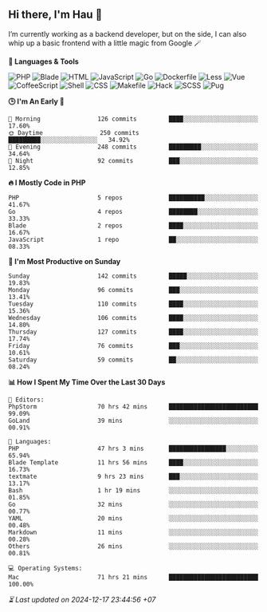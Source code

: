 ## Hi there, I'm Hau 👋
I’m currently working as a backend developer, but on the side, I can also whip up a basic frontend with a little magic from Google 🪄

<!--START_SECTION:readme-stats-->
**💬 Languages & Tools**

![PHP](https://img.shields.io/badge/PHP-56.04%25-4F5D95?&logo=PHP&labelColor=151b23)
![Blade](https://img.shields.io/badge/Blade-36.59%25-f7523f?&logo=Blade&labelColor=151b23)
![HTML](https://img.shields.io/badge/HTML-05.16%25-e34c26?&logo=HTML&labelColor=151b23)
![JavaScript](https://img.shields.io/badge/JavaScript-00.82%25-f1e05a?&logo=JavaScript&labelColor=151b23)
![Go](https://img.shields.io/badge/Go-00.61%25-00ADD8?&logo=Go&labelColor=151b23)
![Dockerfile](https://img.shields.io/badge/Dockerfile-00.29%25-384d54?&logo=Dockerfile&labelColor=151b23)
![Less](https://img.shields.io/badge/Less-00.12%25-1d365d?&logo=Less&labelColor=151b23)
![Vue](https://img.shields.io/badge/Vue-00.11%25-41b883?&logo=Vue&labelColor=151b23)
![CoffeeScript](https://img.shields.io/badge/CoffeeScript-00.11%25-244776?&logo=CoffeeScript&labelColor=151b23)
![Shell](https://img.shields.io/badge/Shell-00.10%25-89e051?&logo=Shell&labelColor=151b23)
![CSS](https://img.shields.io/badge/CSS-00.03%25-663399?&logo=CSS&labelColor=151b23)
![Makefile](https://img.shields.io/badge/Makefile-00.01%25-427819?&logo=Makefile&labelColor=151b23)
![Hack](https://img.shields.io/badge/Hack-00.01%25-878787?&logo=Hack&labelColor=151b23)
![SCSS](https://img.shields.io/badge/SCSS-00.00%25-c6538c?&logo=SCSS&labelColor=151b23)
![Pug](https://img.shields.io/badge/Pug-00.00%25-a86454?&logo=Pug&labelColor=151b23)


**🕒 I'm An Early 🐤**

```text
🌅 Morning                126 commits         ████░░░░░░░░░░░░░░░░░░░░░   17.60%
🌞 Daytime                250 commits         █████████░░░░░░░░░░░░░░░░   34.92%
🌆 Evening                248 commits         █████████░░░░░░░░░░░░░░░░   34.64%
🌙 Night                  92 commits          ███░░░░░░░░░░░░░░░░░░░░░░   12.85%
```

**🔥 I Mostly Code in PHP**

```text
PHP                      5 repos             ██████████░░░░░░░░░░░░░░░   41.67%
Go                       4 repos             ████████░░░░░░░░░░░░░░░░░   33.33%
Blade                    2 repos             ████░░░░░░░░░░░░░░░░░░░░░   16.67%
JavaScript               1 repo              ██░░░░░░░░░░░░░░░░░░░░░░░   08.33%
```

**📅 I'm Most Productive on Sunday**

```text
Sunday                   142 commits         █████░░░░░░░░░░░░░░░░░░░░   19.83%
Monday                   96 commits          ███░░░░░░░░░░░░░░░░░░░░░░   13.41%
Tuesday                  110 commits         ████░░░░░░░░░░░░░░░░░░░░░   15.36%
Wednesday                106 commits         ████░░░░░░░░░░░░░░░░░░░░░   14.80%
Thursday                 127 commits         ████░░░░░░░░░░░░░░░░░░░░░   17.74%
Friday                   76 commits          ███░░░░░░░░░░░░░░░░░░░░░░   10.61%
Saturday                 59 commits          ██░░░░░░░░░░░░░░░░░░░░░░░   08.24%
```

**📊 How I Spent My Time Over the Last 30 Days**

```text
📝 Editors:
PhpStorm                 70 hrs 42 mins      █████████████████████████   99.09%
GoLand                   39 mins             ░░░░░░░░░░░░░░░░░░░░░░░░░   00.91%

💬 Languages:
PHP                      47 hrs 3 mins       ████████████████░░░░░░░░░   65.94%
Blade Template           11 hrs 56 mins      ████░░░░░░░░░░░░░░░░░░░░░   16.73%
textmate                 9 hrs 23 mins       ███░░░░░░░░░░░░░░░░░░░░░░   13.17%
Bash                     1 hr 19 mins        ░░░░░░░░░░░░░░░░░░░░░░░░░   01.85%
Go                       32 mins             ░░░░░░░░░░░░░░░░░░░░░░░░░   00.77%
YAML                     20 mins             ░░░░░░░░░░░░░░░░░░░░░░░░░   00.48%
Markdown                 11 mins             ░░░░░░░░░░░░░░░░░░░░░░░░░   00.28%
Others                   26 mins             ░░░░░░░░░░░░░░░░░░░░░░░░░   00.81%

💻 Operating Systems:
Mac                      71 hrs 21 mins      █████████████████████████   100.00%
```



*⏳ Last updated on 2024-12-17 23:44:56 +07*
<!--END_SECTION:readme-stats-->
